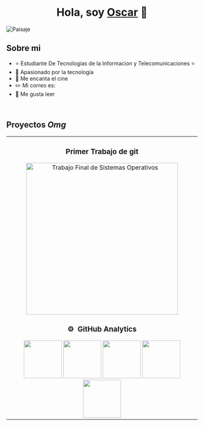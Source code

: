 <div align="center">
<h1 align="center">Hola, soy <a href="#">Oscar</a> 👋</h1>
</div>
<img src="https://4.bp.blogspot.com/_EZ16vWYvHHg/TUB1v7-WclI/AAAAAAAAWbU/jjuK67OOKKk/s1600/www.BancodeImagenesGratuitas.com-glen-etive.jpg" alt="Paisaje">

## Sobre mi

- ⭐ Estudiante De Tecnologias de la Informacion y Telecomunicaciones ⭐ 
- 📲 Apasionado por la tecnologia
- 🎥 Me encanta el cine
- ✏️ Mi correo es: 
- 📗 Me gusta leer
<br>

## Proyectos *Omg*
<table>
<tr>
<td width="50%">
<h3 align="center">Primer Trabajo de git</h3>
<div align="center">
<a href="https://github.com/OscarIvan3/Proyecto-Finalt" target="_blank"><img src="https://www.protegeme.es/wp-content/uploads/2023/07/Un-recorrido-por-el-sistema-operativo-Linux.webp" width="400" alt="Trabajo Final de Sistemas Operativos"></a>
<p>

### ⚙️ &nbsp;GitHub Analytics

<div align="center">
<img src="https://user-images.githubusercontent.com/74038190/212257472-08e52665-c503-4bd9-aa20-f5a4dae769b5.gif" width="100">
<img src="https://user-images.githubusercontent.com/74038190/212257468-1e9a91f1-b626-4baa-b15d-5c385dfa7ed2.gif" width="100">
<img src="https://user-images.githubusercontent.com/74038190/212257465-7ce8d493-cac5-494e-982a-5a9deb852c4b.gif" width="100">
<img src="https://user-images.githubusercontent.com/74038190/212281763-e6ecd7ef-c4aa-45b6-a97c-f33f6bb592bd.gif" width="100">
<img src="https://user-images.githubusercontent.com/74038190/212281775-b468df30-4edc-4bf8-a4ee-f52e1aaddc86.gif" width="100">
  